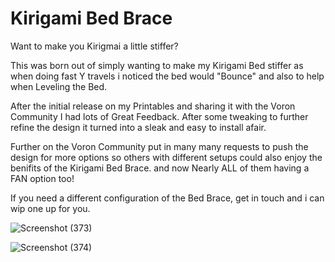 # Kirigami Bed Brace
 Want to make you Kirigmai a little stiffer?

This was born out of simply wanting to make my Kirigami Bed stiffer as when doing fast Y travels i noticed the bed would "Bounce" and also to help when Leveling the Bed.

After the initial release on my Printables and sharing it with the Voron Community I had lots of Great Feedback.
After some tweaking to further refine the design it turned into a sleak and easy to install afair.

Further on the Voron Community put in many many requests to push the design for more options so others with different setups could also enjoy the benifits of the Kirigami Bed Brace.
and now Nearly ALL of them having a FAN option too!

If you need a different configuration of the Bed Brace, get in touch and i can wip one up for you.

![Screenshot (373)](https://github.com/Driftrotor/Kirigami-Bed-Brace/assets/94327757/8be4aafe-a905-4e11-8091-c005ebd2e6e9)

![Screenshot (374)](https://github.com/Driftrotor/Kirigami-Bed-Brace/assets/94327757/1f9a5a18-f499-43c1-8f58-de395fb481ad)
